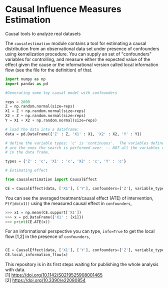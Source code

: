 # Causal Influence Measures Estimation
Causal tools to analyze real datasets 

The `causalestimation` module contains a tool for estimating a causal distribution from an observational data set under presence of confounders using kernelization procedure. You can supply an set of "confounders" variables for controlling, and measure either the expected value of the effect given the cause or the informational version called local information flow (see the file for the definition) of that.

```python
import numpy as np
import pandas as pd

#Generating some toy causal model with confounders 

reps = 2000
Z = np.random.normal(size=reps)
X1 = Z + np.random.normal(size=reps)
X2 = Z + np.random.normal(size=reps)
Y = X1 + X2 + np.random.normal(size=reps)

# load the data into a dataframe:
data = pd.DataFrame({'Z' : Z, 'X1' : X1, 'X2' : X2, 'Y' : Y})

# define the variable types: 'c' is 'continuous'.  The variables defined here
# are the ones the search is performed over  -- NOT all the variables defined
# in the data frame.

types = {'Z' : 'c', 'X1' : 'c', 'X2' : 'c', 'Y' : 'c'}

# Estimating effect

from causalestimation import CausalEffect

CE = CausalEffect(data, ['X1'], ['Y'], confounders=['Z'], variable_types=types)
```

You can see the averaged treatment/causal effect (ATE) of intervention, `P(Y|do(x1))` using the measured causal effect in `confounders`,
```python
>>> x1 = np.mean(CE.support['X1'])
>>> x = pd.DataFrame({'X1' : [x1]})
>>> print(CE.ATE(x))
```

For an informational perspective you can type, `info=True` to get the local flow [1,2] in the presence of `confounders`,
```python

CE = CausalEffect(data, ['X1'], ['Y'], confounders=['Z'], variable_types=types, info=True)
CE.local_information_flow(x)
```

This repository is in its first steps waiting for publishing the whole analysis with data.\
[1] https://doi.org/10.1142/S0219525908001465 \
[2] https://doi.org/10.3390/e22080854
